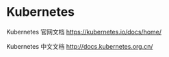# Kubernetes
Kubernetes 官网文档       https://kubernetes.io/docs/home/ 

Kubernetes 中文文档       http://docs.kubernetes.org.cn/    
